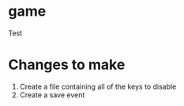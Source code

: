 # game
Test
# Changes to make
1. Create a file containing all of the keys to disable
2. Create a save event
